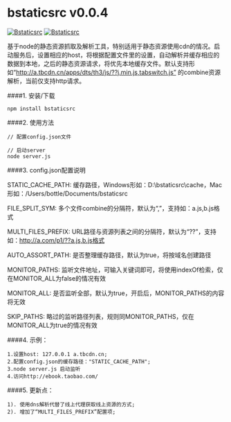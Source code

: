 bstaticsrc v0.0.4
==========

[![Bstaticsrc](http://img.shields.io/npm/v/bstaticsrc.svg)](https://www.npmjs.org/package/bstaticsrc) [![Bstaticsrc](http://img.shields.io/npm/dm/bstaticsrc.svg)](https://www.npmjs.org/package/bstaticsrc)

基于node的静态资源抓取及解析工具，特别适用于静态资源使用cdn的情况。启动服务后，设置相应的host，将根据配置文件里的设置，自动解析并缓存相应的数据到本地，之后的静态资源请求，将优先本地缓存文件。默认支持形如“http://a.tbcdn.cn/apps/dts/th3/js/??j.min.js,tabswitch.js” 的combine资源解析，当前仅支持http请求。

####1. 安装/下载

    npm install bstaticsrc

####2. 使用方法

    // 配置config.json文件
    
    // 启动server
    node server.js

####3. config.json配置说明
  
  STATIC_CACHE_PATH: 缓存路径，Windows形如：D:\\bstaticsrc\\cache，Mac形如：/Users/bottle/Documents/bstaticsrc
  
  FILE_SPLIT_SYM: 多个文件combine的分隔符，默认为“,”，支持如：a.js,b.js格式

  MULTI_FILES_PREFIX: URL路径与资源列表之间的分隔符，默认为“??”，支持如：http://a.com/p1/??a.js,b.js格式
  
  AUTO_ASSORT_PATH: 是否整理缓存路径，默认为true，将按域名创建路径
  
  MONITOR_PATHS: 监听文件地址，可输入关键词即可，将使用indexOf检索，仅在MONITOR_ALL为false的情况有效
  
  MONITOR_ALL: 是否监听全部，默认为true，开启后，MONITOR_PATHS的内容将无效
  
  SKIP_PATHS: 略过的监听路径列表，规则同MONITOR_PATHS，仅在MONITOR_ALL为true的情况有效
  
####4. 示例：

    1.设置host: 127.0.0.1 a.tbcdn.cn;
    2.配置config.json的缓存路径："STATIC_CACHE_PATH";
    3.node server.js 启动监听
    4.访问http://ebook.taobao.com/

####5. 更新点：

    1). 使用dns解析代替了线上代理获取线上资源的方式;
    2). 增加了“MULTI_FILES_PREFIX”配置项;
